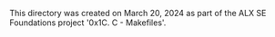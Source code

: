 This directory was created on March 20, 2024 as part of the ALX SE Foundations
project '0x1C. C - Makefiles'.
